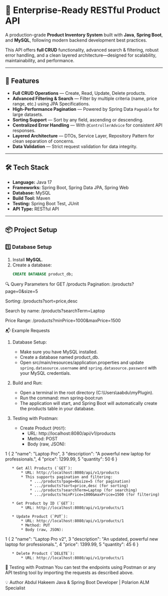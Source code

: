 # 🏢 Enterprise-Ready RESTful Product API

A production-grade **Product Inventory System** built with **Java**, **Spring Boot**, and **MySQL**, following modern backend development best practices.

This API offers **full CRUD** functionality, advanced search & filtering, robust error handling, and a clean layered architecture—designed for scalability, maintainability, and performance.

---

## 🚀 Features

- **Full CRUD Operations** — Create, Read, Update, Delete products.
- **Advanced Filtering & Search** — Filter by multiple criteria (name, price range, etc.) using JPA Specifications.
- **High-Performance Pagination** — Powered by Spring Data `Pageable` for large datasets.
- **Sorting Support** — Sort by any field, ascending or descending.
- **Centralized Error Handling** — With `@ControllerAdvice` for consistent API responses.
- **Layered Architecture** — DTOs, Service Layer, Repository Pattern for clean separation of concerns.
- **Data Validation** — Strict request validation for data integrity.

---

## 🛠️ Tech Stack

- **Language:** Java 17  
- **Frameworks:** Spring Boot, Spring Data JPA, Spring Web  
- **Database:** MySQL  
- **Build Tool:** Maven  
- **Testing:** Spring Boot Test, JUnit  
- **API Type:** RESTful API  

---

## 📦 Project Setup

### 1️⃣ Database Setup
1. Install **MySQL**.
2. Create a database:
   ```sql
   CREATE DATABASE product_db;
🔍 Query Parameters for GET /products
Pagination:
/products?page=0&size=5

Sorting:
/products?sort=price,desc

Search by name:
/products?searchTerm=Laptop

Price Range:
/products?minPrice=1000&maxPrice=1500

📬 Example Requests

   1. Database Setup:
       * Make sure you have MySQL installed.
       * Create a database named product_db.
       * Open src/main/resources/application.properties and update `spring.datasource.username` and
         `spring.datasource.password` with your MySQL credentials.

   2. Build and Run:
       * Open a terminal in the root directory (C:\Users\aabdu\myPlugin).
       * Run the command: mvn spring-boot:run
       * The application will start, and Spring Boot will automatically create the products table in your
         database.

   3. Testing with Postman:

       * Create Product (`POST`):
           * URL: http://localhost:8080/api/v1/products
           * Method: POST
           * Body (raw, JSON):

   1             {
   2                 "name": "Laptop Pro",
   3                 "description": "A powerful new laptop for professionals.",
   4                 "price": 1299.99,
   5                 "quantity": 50
   6             }

       * Get All Products (`GET`):
           * URL: http://localhost:8080/api/v1/products
           * This supports pagination and filtering:
               * .../products?page=0&size=5 (for pagination)
               * .../products?sort=price,desc (for sorting)
               * .../products?searchTerm=Laptop (for searching)
               * .../products?minPrice=1000&maxPrice=1500 (for filtering)

       * Get Product by ID (`GET`):
           * URL: http://localhost:8080/api/v1/products/1

       * Update Product (`PUT`):
           * URL: http://localhost:8080/api/v1/products/1
           * Method: PUT
           * Body (raw, JSON):

   1             {
   2                 "name": "Laptop Pro v2",
   3                 "description": "An updated, powerful new laptop for professionals.",
   4                 "price": 1399.99,
   5                 "quantity": 45
   6             }

       * Delete Product (`DELETE`):
           * URL: http://localhost:8080/api/v1/products/1
           
🧪 Testing with Postman
You can test the endpoints using Postman or any API testing tool by importing the requests as described above.



💡 Author
Abdul Hakeem
Java & Spring Boot Developer | Polarion ALM Specialist
